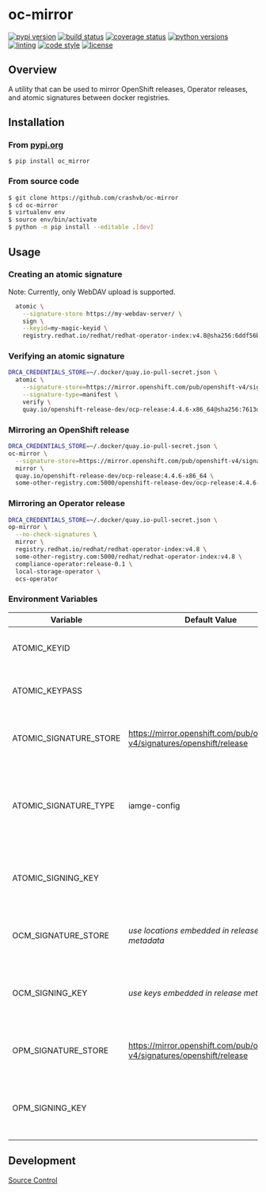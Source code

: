 # oc-mirror

[![pypi version](https://img.shields.io/pypi/v/oc-mirror.svg)](https://pypi.org/project/oc-mirror)
[![build status](https://github.com/crashvb/oc-mirror/actions/workflows/main.yml/badge.svg)](https://github.com/crashvb/oc-mirror/actions)
[![coverage status](https://coveralls.io/repos/github/crashvb/oc-mirror/badge.svg)](https://coveralls.io/github/crashvb/oc-mirror)
[![python versions](https://img.shields.io/pypi/pyversions/oc-mirror.svg?logo=python&logoColor=FBE072)](https://pypi.org/project/oc-mirror)
[![linting](https://img.shields.io/badge/linting-pylint-yellowgreen)](https://github.com/PyCQA/pylint)
[![code style](https://img.shields.io/badge/code%20style-black-000000.svg)](https://github.com/psf/black)
[![license](https://img.shields.io/github/license/crashvb/oc-mirror.svg)](https://github.com/crashvb/oc-mirror/blob/master/LICENSE)

## Overview

A utility that can be used to mirror OpenShift releases, Operator releases, and atomic signatures between docker registries.

## Installation
### From [pypi.org](https://pypi.org/project/oc-mirror/)

```
$ pip install oc_mirror
```

### From source code

```bash
$ git clone https://github.com/crashvb/oc-mirror
$ cd oc-mirror
$ virtualenv env
$ source env/bin/activate
$ python -m pip install --editable .[dev]
```

## Usage

### Creating an atomic signature

Note: Currently, only WebDAV upload is supported.

```bash
  atomic \
    --signature-store https://my-webdav-server/ \
    sign \
    --keyid=my-magic-keyid \
    registry.redhat.io/redhat/redhat-operator-index:v4.8@sha256:6ddf56b65877a0d603fcc8f06bca7314f18816d5734c878094b7a1b5598ce251
```

### Verifying an atomic signature

```bash
DRCA_CREDENTIALS_STORE=~/.docker/quay.io-pull-secret.json \
  atomic \
    --signature-store=https://mirror.openshift.com/pub/openshift-v4/signatures/openshift/release \
    --signature-type=manifest \
    verify \
    quay.io/openshift-release-dev/ocp-release:4.4.6-x86_64@sha256:7613d8f7db639147b91b16b54b24cfa351c3cbde6aa7b7bf1b9c80c260efad06
```

### Mirroring an OpenShift release

```bash
DRCA_CREDENTIALS_STORE=~/.docker/quay.io-pull-secret.json \
oc-mirror \
  --signature-store=https://mirror.openshift.com/pub/openshift-v4/signatures/openshift/release \
  mirror \
  quay.io/openshift-release-dev/ocp-release:4.4.6-x86_64 \
  some-other-registry.com:5000/openshift-release-dev/ocp-release:4.4.6-x86_64
```

### Mirroring an Operator release
```bash
DRCA_CREDENTIALS_STORE=~/.docker/quay.io-pull-secret.json \
op-mirror \
  --no-check-signatures \
  mirror \
  registry.redhat.io/redhat/redhat-operator-index:v4.8 \
  some-other-registry.com:5000/redhat/redhat-operator-index:v4.8 \
  compliance-operator:release-0.1 \
  local-storage-operator \
  ocs-operator
```

### Environment Variables

| Variable | Default Value | Description |
| ---------| ------------- | ----------- |
| ATOMIC\_KEYID | | Identifier of the GnuPG key to use for signing.|
| ATOMIC\_KEYPASS | | The corresponding key passphrase. |
| ATOMIC\_SIGNATURE\_STORE | https://mirror.openshift.com/pub/openshift-v4/signatures/openshift/release | Signature store location at which atomic signatures are (to be) located. |
| ATOMIC\_SIGNATURE\_TYPE | iamge-config | Whether atomic signature digest reference Manifests or Image Configurations. |
| ATOMIC\_SIGNING\_KEY | | Path to the GnuPG armored keys used to verify atomic signatures. |
| OCM\_SIGNATURE\_STORE | _use locations embedded in release metadata_ | Signature store location at which atomic signatures are located. |
| OCM\_SIGNING\_KEY | _use keys embedded in release metadata_ | Path to the GnuPG armored keys used to verify atomic signatures. |
| OPM\_SIGNATURE\_STORE | https://mirror.openshift.com/pub/openshift-v4/signatures/openshift/release | Signature store location at which atomic signatures are located. |
| OPM\_SIGNING\_KEY | | Path to the GnuPG armored keys used to verify atomic signatures. |

## Development

[Source Control](https://github.com/crashvb/oc-mirror)
